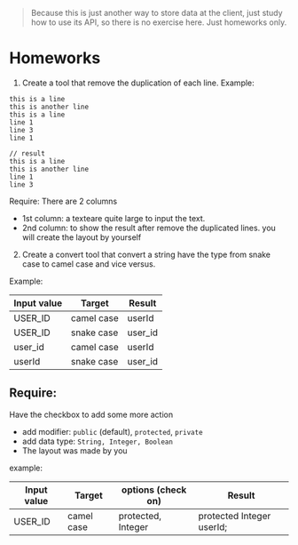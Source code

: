 > Because this is just another way to store data at the client, just study how to use its API, so there is no exercise here. Just homeworks only.

# Homeworks
1. Create a tool that remove the duplication of each line.
Example:
```
this is a line
this is another line
this is a line
line 1
line 3
line 1

// result
this is a line
this is another line
line 1
line 3
```

Require:
There are 2 columns
- 1st column: a texteare quite large to input the text.
- 2nd column: to show the result after remove the duplicated lines.
you will create the layout by yourself

2. Create a convert tool that convert a string have the type from snake case to camel case and vice versus.

Example:

| Input value  | Target     | Result
-------------  | -------    | --------
USER_ID        | camel case | userId
USER_ID        | snake case | user_id
user_id        | camel case | userId
userId         | snake case | user_id

## Require:
Have the checkbox to add some more action
- add modifier: `public` (default), `protected`, `private`
- add data type: `String, Integer, Boolean`
- The layout was made by you

example:

| Input value  | Target     |   options (check on)              | Result
-------------  | -------    |   ------                          | --------
USER_ID        | camel case |   protected, Integer              | protected Integer userId;

